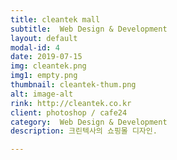 ```yaml
---
title: cleantek mall
subtitle:  Web Design & Development
layout: default
modal-id: 4
date: 2019-07-15
img: cleantek.png
img1: empty.png
thumbnail: cleantek-thum.png
alt: image-alt
rink: http://cleantek.co.kr
client: photoshop / cafe24
category:  Web Design & Development
description: 크린텍사의 쇼핑몰 디자인.

---
```

